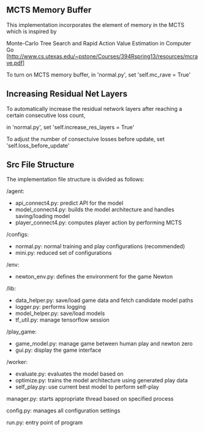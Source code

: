 
MCTS Memory Buffer
------------------


This implementation incorporates the element of memory in the MCTS which is inspired by

Monte-Carlo Tree Search and Rapid Action Value Estimation in Computer Go [http://www.cs.utexas.edu/~pstone/Courses/394Rspring13/resources/mcrave.pdf]

To turn on MCTS memory buffer, in 'normal.py', set 'self.mc_rave = True'


Increasing Residual Net Layers
------------------------------

To automatically increase the residual network layers after reaching a certain consecutive loss count,

in 'normal.py', set 'self.increase_res_layers = True'

To adjust the number of consectuive losses before update, set 'self.loss_before_update'

Src File Structure
------------------

The implementation file structure is divided as follows:

/agent:
- api_connect4.py: predict API for the model
- model_connect4.py: builds the model architecture and handles saving/loading model
- player_connect4.py: computes player action by performing MCTS

/configs:
- normal.py: normal training and play configurations (recommended)
- mini.py: reduced set of configurations

/env:
- newton_env.py: defines the environment for the game Newton

/lib:
- data_helper.py: save/load game data and fetch candidate model paths
- logger.py: performs logging
- model_helper.py: save/load models
- tf_util.py: manage tensorflow session

/play_game:
- game_model.py: manage game between human play and newton zero
- gui.py: display the game interface

/worker:
- evaluate.py: evaluates the model based on
- optimize.py: trains the model architecture using generated play data
- self_play.py: use current best model to perform self-play

manager.py: starts appropriate thread based on specified process

config.py: manages all configuration settings

run.py: entry point of program
